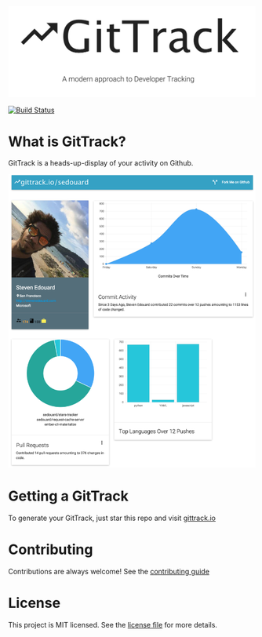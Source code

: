 ![logo](img/logo.png)

[![Build Status](https://travis-ci.org/sedouard/gittrack.svg?branch=master)](https://travis-ci.org/sedouard/gittrack)

# What is GitTrack?

GitTrack is a heads-up-display of your activity on Github.

![logo](img/dashboard.png)

# Getting a GitTrack

To generate your GitTrack, just star this repo and visit [gittrack.io](http://gittrack.io)


# Contributing

Contributions are always welcome! See the [contributing guide](./CONTRIBUTING.md)

# License

This project is MIT licensed. See the [license file](./LICENSE.md) for more details.
